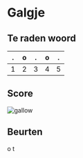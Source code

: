 # Galgje

## Te raden woord

|.|o|.|o|.|
|-|-|-|-|-|
|1|2|3|4|5|

## Score
![gallow](./images/1.png)

## Beurten

o
t